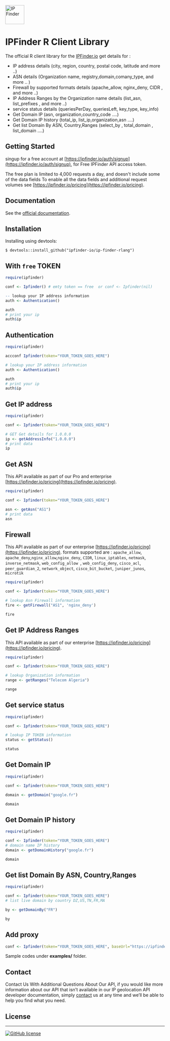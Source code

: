<img src='https://camo.githubusercontent.com/46886c3e689a0d4a3f6c0733d1cab5d9f9a3926d/68747470733a2f2f697066696e6465722e696f2f6173736574732f696d616765732f6c6f676f732f6c6f676f2e706e67' height='60' alt='IP Finder'></a>
#  IPFinder R Client Library

The official R client library for the [IPFinder.io](https://ipfinder.io) get details for :
-  IP address details (city, region, country, postal code, latitude and more ..)
-  ASN details (Organization name, registry,domain,comany_type, and more .. )
-  Firewall by supported formats details (apache_allow,  nginx_deny, CIDR , and more ..)
-  IP Address Ranges by the Organization name  details (list_asn, list_prefixes , and more ..)
-  service status details (queriesPerDay, queriesLeft, key_type, key_info)
- Get Domain IP (asn, organization,country_code ....)
- Get Domain IP history (total_ip, list_ip,organization,asn ....)
- Get list Domain By ASN, Country,Ranges (select_by , total_domain  , list_domain ....)

## Getting Started
singup for a free account at [https://ipfinder.io/auth/signup](https://ipfinder.io/auth/signup), for Free IPFinder API access token.

The free plan is limited to 4,000 requests a day, and doesn't include some of the data fields
To enable all the data fields and additional request volumes see [https://ipfinder.io/pricing](https://ipfinder.io/pricing).

## Documentation

See the [official documentation](https://ipfinder.io/docs).

## Installation
Installing using devtools:
```shell
$ devtools::install_github("ipfinder-io/ip-finder-rlang")
```

## With `free` TOKEN

```r
require(ipfinder)

conf <- Ipfinder() # emty token == free  or conf <- Ipfinder(nil) 

-- lookup your IP address information
auth <- Authentication()

auth
# print your ip
auth$ip
```

## Authentication

```r
require(ipfinder)

accconf Ipfinder(token="YOUR_TOKEN_GOES_HERE")

# lookup your IP address information
auth <- Authentication()

auth
# print your ip
auth$ip

```

## Get IP address

```r
require(ipfinder)

conf <- Ipfinder(token="YOUR_TOKEN_GOES_HERE")

# GET Get details for 1.0.0.0
ip <- getAddressInfo("1.0.0.0")
# print data
ip
```

## Get ASN
This API available as part of our Pro and enterprise [https://ipfinder.io/pricing](https://ipfinder.io/pricing).

```r
require(ipfinder)

conf <- Ipfinder(token="YOUR_TOKEN_GOES_HERE")

asn <- getAsn("AS1")
# print data
asn
```

## Firewall
This API available as part of our  enterprise [https://ipfinder.io/pricing](https://ipfinder.io/pricing).
formats supported are :  `apache_allow`, `apache_deny`,`nginx_allow`,`nginx_deny`, `CIDR`, `linux_iptables`, `netmask`, `inverse_netmask`, `web_config_allow `, `web_config_deny`, `cisco_acl`, `peer_guardian_2`, `network_object`, `cisco_bit_bucket`, `juniper_junos`, `microtik`

```r
require(ipfinder)

conf <- Ipfinder(token="YOUR_TOKEN_GOES_HERE")

# lookup Asn Firewall information
fire <- getFirewall("AS1", 'nginx_deny')

fire
```

## Get IP Address Ranges
This API available as part of our  enterprise [https://ipfinder.io/pricing](https://ipfinder.io/pricing).

```r
require(ipfinder)

conf <- Ipfinder(token="YOUR_TOKEN_GOES_HERE")

# lookup Organization information
range <- getRanges("Telecom Algeria")

range
```

## Get service status

```r
require(ipfinder)

conf <- Ipfinder(token="YOUR_TOKEN_GOES_HERE")

# lookup IP TOKEN information
status <- getStatus()

status
```

## Get Domain IP


```r
require(ipfinder)

conf <- Ipfinder(token="YOUR_TOKEN_GOES_HERE")

domain <- getDomain("google.fr")

domain
```

## Get Domain IP history

```r
require(ipfinder)

conf <- Ipfinder(token="YOUR_TOKEN_GOES_HERE")
# domain name IP history
domain <- getDomainHistory("google.fr")

domain
```

## Get list Domain By ASN, Country,Ranges


```r
require(ipfinder)

conf <- Ipfinder(token="YOUR_TOKEN_GOES_HERE")
# list live domain by country DZ,US,TN,FR,MA

by <- getDomainBy("FR")

by
```

## Add proxy
```r
conf <- Ipfinder(token="YOUR_TOKEN_GOES_HERE", baseUrl="https://ipfinder.yourdomain.com")
```

Sample codes under **examples/** folder.


## Contact

Contact Us With Additional Questions About Our API, if you would like more information about our API that isn’t available in our IP geolocation API developer documentation, simply [contact](https://ipfinder.io/contact) us at any time and we’ll be able to help you find what you need.

## License
----

[![GitHub license](https://img.shields.io/github/license/ipfinder-io/ip-finder-rlang.svg)](https://github.com/ipfinder-io/ip-finder-rlang)